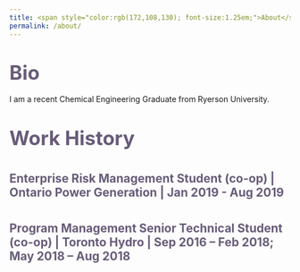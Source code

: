 ```yaml
---
title: <span style="color:rgb(172,108,130); font-size:1.25em;">About</span>
permalink: /about/
---
```

# <span style="color:rgb(104,92,121);font-size:1.25em;">Bio</span>
I am a recent Chemical Engineering Graduate from Ryerson University.

# <span style="color:rgb(104,92,121);font-size:1.25em;">Work History</span>
# <span style="color:rgb(104,92,121);font-size:0.75em;">Enterprise Risk Management Student (co-op) | Ontario Power Generation | Jan 2019 - Aug 2019</span>

# <span style="color:rgb(104,92,121);font-size:0.75em;">Program Management Senior Technical Student (co-op) | Toronto Hydro | Sep 2016 – Feb 2018; May 2018 – Aug 2018</span>

